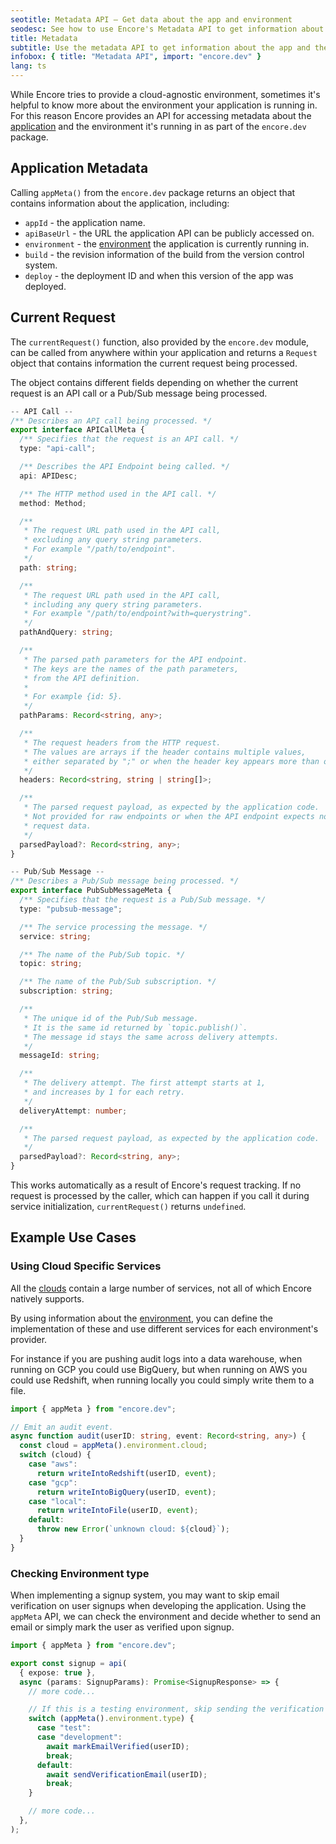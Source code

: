 ```yaml
---
seotitle: Metadata API – Get data about the app and environment
seodesc: See how to use Encore's Metadata API to get information about the app and the environment it's running in.
title: Metadata
subtitle: Use the metadata API to get information about the app and the environment it's running in
infobox: { title: "Metadata API", import: "encore.dev" }
lang: ts
---
```


While Encore tries to provide a cloud-agnostic environment, sometimes it's helpful to know more about the environment
your application is running in. For this reason Encore provides an API for accessing metadata about the
[application](#application-metadata) and the environment it's running in as
part of the `encore.dev` package.

## Application Metadata

Calling `appMeta()` from the `encore.dev` package returns an object that
contains information about the application, including:

- `appId` - the application name.
- `apiBaseUrl` - the URL the application API can be publicly accessed on.
- `environment` - the [environment](/docs/platform/deploy/environments) the application is currently running in.
- `build` - the revision information of the build from the version control system.
- `deploy` - the deployment ID and when this version of the app was deployed.

## Current Request

The `currentRequest()` function, also provided by the `encore.dev` module, can be called from anywhere within your application and returns a
`Request` object that contains information the current request being processed.

The object contains different fields depending on whether the
current request is an API call or a Pub/Sub message being processed.

```typescript
-- API Call --
/** Describes an API call being processed. */
export interface APICallMeta {
  /** Specifies that the request is an API call. */
  type: "api-call";

  /** Describes the API Endpoint being called. */
  api: APIDesc;

  /** The HTTP method used in the API call. */
  method: Method;

  /**
   * The request URL path used in the API call,
   * excluding any query string parameters.
   * For example "/path/to/endpoint".
   */
  path: string;

  /**
   * The request URL path used in the API call,
   * including any query string parameters.
   * For example "/path/to/endpoint?with=querystring".
   */
  pathAndQuery: string;

  /**
   * The parsed path parameters for the API endpoint.
   * The keys are the names of the path parameters,
   * from the API definition.
   *
   * For example {id: 5}.
   */
  pathParams: Record<string, any>;

  /**
   * The request headers from the HTTP request.
   * The values are arrays if the header contains multiple values,
   * either separated by ";" or when the header key appears more than once.
   */
  headers: Record<string, string | string[]>;

  /**
   * The parsed request payload, as expected by the application code.
   * Not provided for raw endpoints or when the API endpoint expects no
   * request data.
   */
  parsedPayload?: Record<string, any>;
}

-- Pub/Sub Message --
/** Describes a Pub/Sub message being processed. */
export interface PubSubMessageMeta {
  /** Specifies that the request is a Pub/Sub message. */
  type: "pubsub-message";

  /** The service processing the message. */
  service: string;

  /** The name of the Pub/Sub topic. */
  topic: string;

  /** The name of the Pub/Sub subscription. */
  subscription: string;

  /**
   * The unique id of the Pub/Sub message.
   * It is the same id returned by `topic.publish()`.
   * The message id stays the same across delivery attempts.
   */
  messageId: string;

  /**
   * The delivery attempt. The first attempt starts at 1,
   * and increases by 1 for each retry.
   */
  deliveryAttempt: number;

  /**
   * The parsed request payload, as expected by the application code.
   */
  parsedPayload?: Record<string, any>;
}
```

This works automatically as a result of Encore's request tracking.
If no request is processed by the caller, which can happen if you call it during service
initialization, `currentRequest()` returns `undefined`.


## Example Use Cases

### Using Cloud Specific Services

All the [clouds](/docs/platform/deploy/own-cloud) contain a large number of services, not all of which Encore natively supports.

By using information about the [environment](/docs/platform/deploy/environments), you can define the implementation of these and use different services for each environment's provider.

For instance if you are pushing audit logs into a data warehouse, when running on GCP you could use BigQuery, but when running on AWS you could use Redshift, when running locally you could simply write them to a file.

```ts
import { appMeta } from "encore.dev";

// Emit an audit event.
async function audit(userID: string, event: Record<string, any>) {
  const cloud = appMeta().environment.cloud;
  switch (cloud) {
    case "aws":
      return writeIntoRedshift(userID, event);
    case "gcp":
      return writeIntoBigQuery(userID, event);
    case "local":
      return writeIntoFile(userID, event);
    default:
      throw new Error(`unknown cloud: ${cloud}`);
  }
}
```

### Checking Environment type

When implementing a signup system, you may want to skip email verification on user signups when developing the application.
Using the `appMeta` API, we can check the environment and decide whether to send an email or simply mark the user as
verified upon signup.

```ts
import { appMeta } from "encore.dev";

export const signup = api(
  { expose: true },
  async (params: SignupParams): Promise<SignupResponse> => {
    // more code...

    // If this is a testing environment, skip sending the verification email.
    switch (appMeta().environment.type) {
      case "test":
      case "development":
        await markEmailVerified(userID);
        break;
      default:
        await sendVerificationEmail(userID);
        break;
    }

    // more code...
  },
);
```
